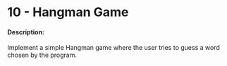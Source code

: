 # 10 - Hangman Game

#### Description:

Implement a simple Hangman game where the user tries to guess a word chosen by the program.